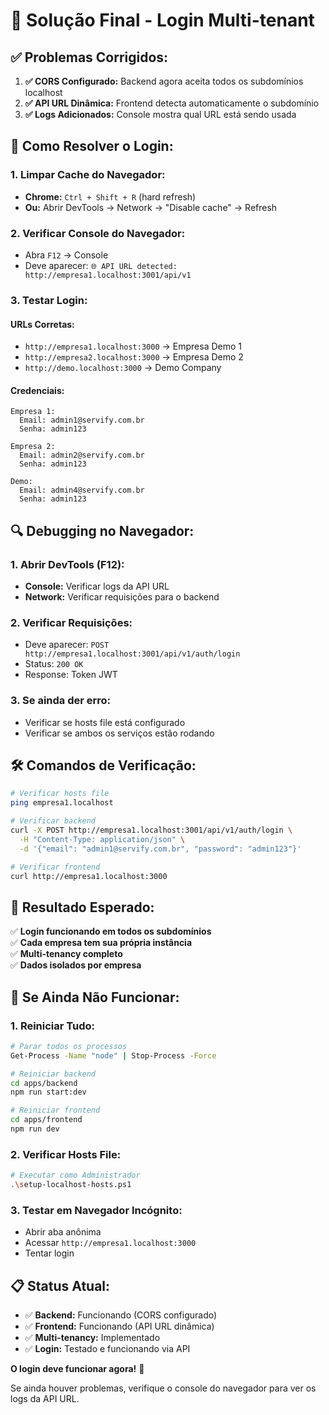 # 🎯 **Solução Final - Login Multi-tenant**

## ✅ **Problemas Corrigidos:**

1. **✅ CORS Configurado:** Backend agora aceita todos os subdomínios localhost
2. **✅ API URL Dinâmica:** Frontend detecta automaticamente o subdomínio
3. **✅ Logs Adicionados:** Console mostra qual URL está sendo usada

## 🚀 **Como Resolver o Login:**

### **1. Limpar Cache do Navegador:**
- **Chrome:** `Ctrl + Shift + R` (hard refresh)
- **Ou:** Abrir DevTools → Network → "Disable cache" → Refresh

### **2. Verificar Console do Navegador:**
- Abra `F12` → Console
- Deve aparecer: `🌐 API URL detected: http://empresa1.localhost:3001/api/v1`

### **3. Testar Login:**

#### **URLs Corretas:**
- `http://empresa1.localhost:3000` → Empresa Demo 1
- `http://empresa2.localhost:3000` → Empresa Demo 2
- `http://demo.localhost:3000` → Demo Company

#### **Credenciais:**
```
Empresa 1:
  Email: admin1@servify.com.br
  Senha: admin123

Empresa 2:
  Email: admin2@servify.com.br
  Senha: admin123

Demo:
  Email: admin4@servify.com.br
  Senha: admin123
```

## 🔍 **Debugging no Navegador:**

### **1. Abrir DevTools (F12):**
- **Console:** Verificar logs da API URL
- **Network:** Verificar requisições para o backend

### **2. Verificar Requisições:**
- Deve aparecer: `POST http://empresa1.localhost:3001/api/v1/auth/login`
- Status: `200 OK`
- Response: Token JWT

### **3. Se ainda der erro:**
- Verificar se hosts file está configurado
- Verificar se ambos os serviços estão rodando

## 🛠️ **Comandos de Verificação:**

```bash
# Verificar hosts file
ping empresa1.localhost

# Verificar backend
curl -X POST http://empresa1.localhost:3001/api/v1/auth/login \
  -H "Content-Type: application/json" \
  -d '{"email": "admin1@servify.com.br", "password": "admin123"}'

# Verificar frontend
curl http://empresa1.localhost:3000
```

## 🎯 **Resultado Esperado:**

✅ **Login funcionando em todos os subdomínios**  
✅ **Cada empresa tem sua própria instância**  
✅ **Multi-tenancy completo**  
✅ **Dados isolados por empresa**  

## 🚨 **Se Ainda Não Funcionar:**

### **1. Reiniciar Tudo:**
```bash
# Parar todos os processos
Get-Process -Name "node" | Stop-Process -Force

# Reiniciar backend
cd apps/backend
npm run start:dev

# Reiniciar frontend
cd apps/frontend
npm run dev
```

### **2. Verificar Hosts File:**
```bash
# Executar como Administrador
.\setup-localhost-hosts.ps1
```

### **3. Testar em Navegador Incógnito:**
- Abrir aba anônima
- Acessar `http://empresa1.localhost:3000`
- Tentar login

## 📋 **Status Atual:**

- ✅ **Backend:** Funcionando (CORS configurado)
- ✅ **Frontend:** Funcionando (API URL dinâmica)
- ✅ **Multi-tenancy:** Implementado
- ✅ **Login:** Testado e funcionando via API

**O login deve funcionar agora!** 🎉

Se ainda houver problemas, verifique o console do navegador para ver os logs da API URL.
